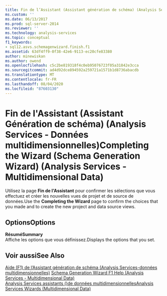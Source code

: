 ```yaml
---
title: Fin de l’Assistant (Assistant génération de schéma) (Analysis Services-données multidimensionnelles) | Microsoft Docs
ms.custom: ''
ms.date: 06/13/2017
ms.prod: sql-server-2014
ms.reviewer: ''
ms.technology: analysis-services
ms.topic: conceptual
f1_keywords:
- sql12.asvs.schemagenwizard.finish.f1
ms.assetid: 63df4ff9-0f38-42e6-9113-ec20cfe83380
author: minewiskan
ms.author: owend
ms.openlocfilehash: c5c2be819318f4c0eb95076723f05a31842e3cca
ms.sourcegitcommit: ad4d92dce894592a259721a1571b1d8736abacdb
ms.translationtype: MT
ms.contentlocale: fr-FR
ms.lasthandoff: 08/04/2020
ms.locfileid: "87603130"
---
```

# <a name="completing-the-wizard-schema-generation-wizard-analysis-services---multidimensional-data"></a><span data-ttu-id="e405e-102">Fin de l'Assistant (Assistant Génération de schéma) (Analysis Services - Données multidimensionnelles)</span><span class="sxs-lookup"><span data-stu-id="e405e-102">Completing the Wizard (Schema Generation Wizard) (Analysis Services - Multidimensional Data)</span></span>
  <span data-ttu-id="e405e-103">Utilisez la page **Fin de l'Assistant** pour confirmer les sélections que vous effectuez et créer les nouvelles vues de projet et de source de données.</span><span class="sxs-lookup"><span data-stu-id="e405e-103">Use the **Completing the Wizard** page to confirm the choices that you made and to create the new project and data source views.</span></span>  
  
## <a name="options"></a><span data-ttu-id="e405e-104">Options</span><span class="sxs-lookup"><span data-stu-id="e405e-104">Options</span></span>  
 <span data-ttu-id="e405e-105">**Résumé**</span><span class="sxs-lookup"><span data-stu-id="e405e-105">**Summary**</span></span>  
 <span data-ttu-id="e405e-106">Affiche les options que vous définissez.</span><span class="sxs-lookup"><span data-stu-id="e405e-106">Displays the options that you set.</span></span>  
  
## <a name="see-also"></a><span data-ttu-id="e405e-107">Voir aussi</span><span class="sxs-lookup"><span data-stu-id="e405e-107">See Also</span></span>  
 <span data-ttu-id="e405e-108">[Aide (F1) de l’Assistant génération de schéma &#40;Analysis Services-données multidimensionnelles&#41;](schema-generation-wizard-f1-help-analysis-services-multidimensional-data.md) </span><span class="sxs-lookup"><span data-stu-id="e405e-108">[Schema Generation Wizard F1 Help &#40;Analysis Services - Multidimensional Data&#41;](schema-generation-wizard-f1-help-analysis-services-multidimensional-data.md) </span></span>  
 [<span data-ttu-id="e405e-109">Analysis Services assistants &#40;&#41;de données multidimensionnelles</span><span class="sxs-lookup"><span data-stu-id="e405e-109">Analysis Services Wizards &#40;Multidimensional Data&#41;</span></span>](analysis-services-wizards-multidimensional-data.md)  
  
  
